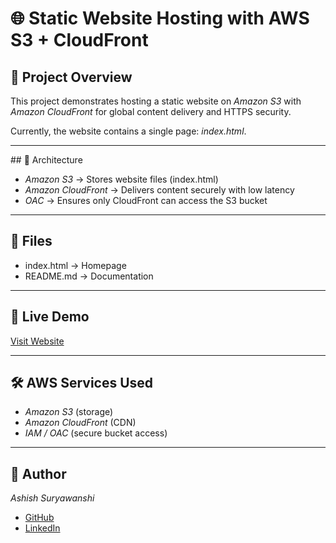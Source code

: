 # 🌐 Static Website Hosting with AWS S3 + CloudFront

## 📌 Project Overview
This project demonstrates hosting a static website on *Amazon S3* with *Amazon CloudFront* for global content delivery and HTTPS security.  

Currently, the website contains a single page: *index.html*.  

---

## 🚀 Architecture
- *Amazon S3* → Stores website files (index.html)  
- *Amazon CloudFront* → Delivers content securely with low latency  
- *OAC* → Ensures only CloudFront can access the S3 bucket  

---

## 📂 Files
- index.html → Homepage  
- README.md → Documentation  

---

## 🔗 Live Demo
[Visit Website](https://df5un26y7r3ya.cloudfront.net/)  
  

---

## 🛠 AWS Services Used
- *Amazon S3* (storage)  
- *Amazon CloudFront* (CDN)  
- *IAM / OAC* (secure bucket access)  

---

## 📜 Author
*Ashish Suryawanshi*  
- [GitHub](https://github.com/ashishsurya607/github-ashish.git)  
- [LinkedIn](https://www.linkedin.com/in/ashish-suryawanshi-6661a7324)
